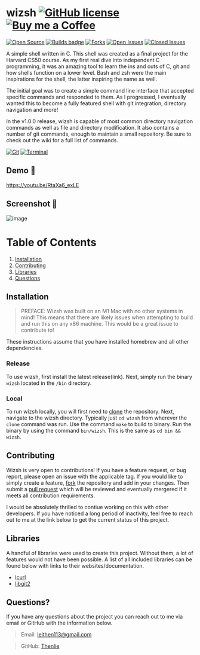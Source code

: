 # wizsh [![GitHub license](https://img.shields.io/github/license/Naereen/StrapDown.js.svg)](https://github.com/Thenlie/wizsh/blob/main/LICENSE) [![Buy me a Coffee](https://badgen.net/badge/icon/buymeacoffee?icon=buymeacoffee&label&color=purple)](https://www.buymeacoffee.com/leithen)


[![Open Source](https://badges.frapsoft.com/os/v1/open-source.svg?v=103)](https://opensource.org/)
[![Builds badge](https://github.com/thenlie/wizsh/actions/workflows/makefile.yml/badge.svg)](https://github.com/Thenlie/wizsh/actions/)
[![Forks](https://img.shields.io/github/forks/Thenlie/wizsh)]()
[![Open Issues](https://img.shields.io/github/issues/Thenlie/wizsh)](https://github.com/Thenlie/wizsh/issues?q=is%3Aopen+is%3Aissue)
[![Closed Issues](https://img.shields.io/github/issues-closed/thenlie/wizsh?color=yellow)](https://github.com/Thenlie/wizsh/issues?q=is%3Aissue+is%3Aclosed)

A simple shell written in C. This shell was created as a final project for the Harvard CS50 course. As my first real dive into independent C programming, it was an amazing tool to learn the ins and outs of C, git and how shells function on a lower level. Bash and zsh were the main inspirations for the shell, the latter inspiring the name as well. 

The initial goal was to create a simple command line interface that accepted specific commands and responded to them. As I progressed, I eventually wanted this to become a fully featured shell with git integration, directory navigation and more! 

In the v1.0.0 release, wizsh is capable of most common directory navigation commands as well as file and directory modification. It also contains a number of git commands, enough to maintain a small repository. Be sure to check out the wiki for a full list of commands.

[![Git](https://badgen.net/badge/icon/git?icon=git&label&color=orange)](https://git-scm.com/)
[![Terminal](https://badgen.net/badge/icon/terminal?icon=terminal&label)]()

## Demo 🎥

https://youtu.be/RtaXa6_exLE

## Screenshot 📸

![image](https://user-images.githubusercontent.com/41388783/197922238-59cd24e7-ed90-447e-8565-64c83c485cbf.png)


# Table of Contents

1. [Installation](#installation)
2. [Contributing](#contributing)
3. [Libraries](#libraries)
4. [Questions](#questions)

## Installation

> PREFACE: Wizsh was built on an M1 Mac with no other systems in mind! This means that there are likely issues when attempting to build and run this on any x86 machine. This would be a great issue to contribute to!  

These instructions assume that you have installed homebrew and all other dependencies. 

### Release

To use wizsh, first install the latest release(link).
Next, simply run the binary `wizsh` located in the `/bin` directory. 

### Local

To run wizsh locally, you will first need to [clone](https://docs.github.com/en/repositories/creating-and-managing-repositories/cloning-a-repository) the repository. 
Next, navigate to the wizsh directory. Typically just `cd wizsh` from wherever the `clone` command was run.
Use the command `make` to build to binary. 
Run the binary by using the command `bin/wizsh`. This is the same as `cd bin && wizsh`.

## Contributing

Wizsh is very open to contributions! If you have a feature request, or bug report, please open an issue with the applicable tag. If you would like to simply create a feature, [fork](https://docs.github.com/en/pull-requests/collaborating-with-pull-requests/working-with-forks/about-forks) the repository and add in your changes. Then submit a [pull request](https://docs.github.com/en/pull-requests/collaborating-with-pull-requests/proposing-changes-to-your-work-with-pull-requests/about-pull-requests) which will be reviewed and eventually mergered if it meets all contribution requirements. 

I would be absolutely thrilled to contiue working on this with other developers. If you have noticed a long period of inactivity, feel free to reach out to me at the link below to get the current status of this project. 

## Libraries

A handful of libraries were used to create this project. Without them, a lot of features would not have been possible. A list of all included libraries can be found below with links to their websites/documentation. 

- [lcurl](https://curl.se/libcurl/)
- [libgit2](https://libgit2.org/)

## Questions?

If you have any questions about the project you can reach out to me via email or GitHub with the information below. 

>Email: leithen113@gmail.com 

>GitHub: [Thenlie](https://github.com/Thenlie)
